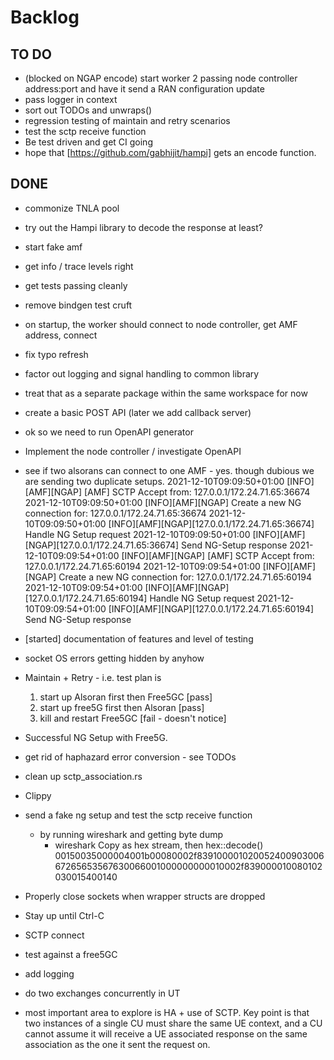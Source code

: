 # Backlog

## TO DO

- (blocked on NGAP encode) start worker 2 passing node controller address:port and have it send a RAN configuration update
- pass logger in context
- sort out TODOs and unwraps()
- regression testing of maintain and retry scenarios
- test the sctp receive function
- Be test driven and get CI going
- hope that [https://github.com/gabhijit/hampi] gets an encode function.

## DONE

- commonize TNLA pool
- try out the Hampi library to decode the response at least?
- start fake amf
- get info / trace levels right
- get tests passing cleanly
- remove bindgen test cruft
- on startup, the worker should connect to node controller, get AMF address, connect
- fix typo refresh
- factor out logging and signal handling to common library
- treat that as a separate package within the same workspace for now
- create a basic POST API (later we add callback server)
- ok so we need to run OpenAPI generator
- Implement the node controller / investigate OpenAPI
- see if two alsorans can connect to one AMF - yes.  though dubious we are sending two duplicate setups.
  2021-12-10T09:09:50+01:00 [INFO][AMF][NGAP] [AMF] SCTP Accept from: 127.0.0.1/172.24.71.65:36674
  2021-12-10T09:09:50+01:00 [INFO][AMF][NGAP] Create a new NG connection for: 127.0.0.1/172.24.71.65:36674
  2021-12-10T09:09:50+01:00 [INFO][AMF][NGAP][127.0.0.1/172.24.71.65:36674] Handle NG Setup request
  2021-12-10T09:09:50+01:00 [INFO][AMF][NGAP][127.0.0.1/172.24.71.65:36674] Send NG-Setup response
  2021-12-10T09:09:54+01:00 [INFO][AMF][NGAP] [AMF] SCTP Accept from: 127.0.0.1/172.24.71.65:60194
  2021-12-10T09:09:54+01:00 [INFO][AMF][NGAP] Create a new NG connection for: 127.0.0.1/172.24.71.65:60194
  2021-12-10T09:09:54+01:00 [INFO][AMF][NGAP][127.0.0.1/172.24.71.65:60194] Handle NG Setup request
  2021-12-10T09:09:54+01:00 [INFO][AMF][NGAP][127.0.0.1/172.24.71.65:60194] Send NG-Setup response
- [started] documentation of features and level of testing
- socket OS errors getting hidden by anyhow
- Maintain + Retry - i.e. test plan is
  
  1. start up Alsoran first then Free5GC [pass]
  2. start up free5G first then Alsoran [pass]
  3. kill and restart Free5GC [fail - doesn't notice]

- Successful NG Setup with Free5G.
- get rid of haphazard error conversion - see TODOs
- clean up sctp_association.rs
- Clippy
- send a fake ng setup and test the sctp receive function
  - by running wireshark and getting byte dump
    - wireshark Copy as hex stream, then hex::decode()
         00150035000004001b00080002f83910000102005240090300667265653567630066001000000000010002f839000010080102030015400140
- Properly close sockets when wrapper structs are dropped
- Stay up until Ctrl-C
- SCTP connect
- test against a free5GC
- add logging
- do two exchanges concurrently in UT
- most important area to explore is HA + use of SCTP.  Key point is that two instances of a single CU must share the same UE context, and a CU cannot assume it will receive a UE associated response on the same association as the one it sent the request on.
